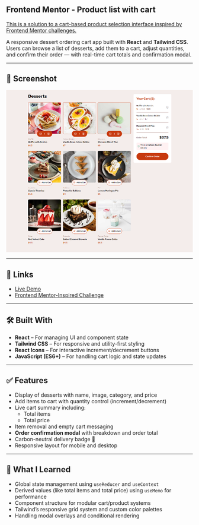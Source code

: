 ## Frontend Mentor - Product list with cart 

[This is a solution to a cart-based product selection interface inspired by Frontend Mentor challenges.](https://www.frontendmentor.io/challenges/product-list-with-cart-5MmqLVAp_d)

A responsive dessert ordering cart app built with **React** and **Tailwind CSS**.  
Users can browse a list of desserts, add them to a cart, adjust quantities, and confirm their order — with real-time cart totals and confirmation modal.

---

## 📸 Screenshot

![Dessert Cart App](./Screenshot%202025-07-25%20203418.png)

---

## 🔗 Links

- [Live Demo]() 
- [Frontend Mentor-Inspired Challenge](https://www.frontendmentor.io/challenges/product-list-with-cart-5MmqLVAp_d)

---

## 🛠️ Built With

- **React** – For managing UI and component state
- **Tailwind CSS** – For responsive and utility-first styling
- **React Icons** – For interactive increment/decrement buttons
- **JavaScript (ES6+)** – For handling cart logic and state updates

---

## ✅ Features

- Display of desserts with name, image, category, and price
- Add items to cart with quantity control (increment/decrement)
- Live cart summary including:
  - Total items
  - Total price
- Item removal and empty cart messaging
- **Order confirmation modal** with breakdown and order total
- Carbon-neutral delivery badge 🌿
- Responsive layout for mobile and desktop

---

## 🧠 What I Learned

- Global state management using `useReducer` and `useContext`
- Derived values (like total items and total price) using `useMemo` for performance
- Component structure for modular cart/product systems
- Tailwind’s responsive grid system and custom color palettes
- Handling modal overlays and conditional rendering





